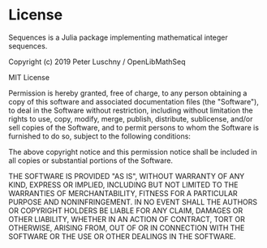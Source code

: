 # License

Sequences is a Julia package implementing mathematical integer
sequences.

Copyright (c) 2019 Peter Luschny / OpenLibMathSeq

MIT License

Permission is hereby granted, free of charge, to any person
obtaining a copy of this software and associated documentation
files (the "Software"), to deal in the Software without restriction,
including without limitation the rights to use, copy, modify,
merge, publish, distribute, sublicense, and/or sell copies of
the Software, and to permit persons to whom the Software is
furnished to do so, subject to the following conditions:

The above copyright notice and this permission notice shall
be included in all copies or substantial portions of the Software.

THE SOFTWARE IS PROVIDED "AS IS", WITHOUT WARRANTY OF ANY
KIND, EXPRESS OR IMPLIED, INCLUDING BUT NOT LIMITED TO THE WARRANTIES
OF MERCHANTABILITY, FITNESS FOR A PARTICULAR PURPOSE AND NONINFRINGEMENT.
IN NO EVENT SHALL THE AUTHORS OR COPYRIGHT HOLDERS BE LIABLE
FOR ANY CLAIM, DAMAGES OR OTHER LIABILITY, WHETHER IN AN ACTION
OF CONTRACT, TORT OR OTHERWISE, ARISING FROM, OUT OF OR IN CONNECTION
WITH THE SOFTWARE OR THE USE OR OTHER DEALINGS IN THE SOFTWARE.
